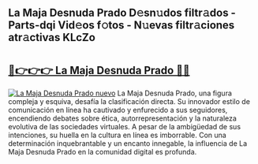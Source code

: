 ## La Maja Desnuda Prado D𝚎sn𝚞dos filtr𝚊dos - Parts-dqi Vid𝚎os f𝚘tos - N𝚞evas filtr𝚊ciones atr𝚊ctivas KLcZo

# <h2><a href="http://mb0d5pa.tromn.icu/?c=La+Maja+Desnuda+Prado">🔗👉👉👉 La Maja Desnuda Prado 🔗🔗</a></h2>

[![La Maja Desnuda Prado nuevo](https://i.imgur.com/pEAQMta.gif)](http://mb0d5pa.tromn.icu/?c=La+Maja+Desnuda+Prado)
La Maja Desnuda Prado, una figura compleja y esquiva, desafía la clasificación directa. Su innovador estilo de comunicación en línea ha cautivado y enfurecido a sus seguidores, encendiendo debates sobre ética, autorrepresentación y la naturaleza evolutiva de las sociedades virtuales. A pesar de la ambigüedad de sus intenciones, su huella en la cultura en línea es imborrable. Con una determinación inquebrantable y un encanto innegable, la influencia de La Maja Desnuda Prado en la comunidad digital es profunda.
